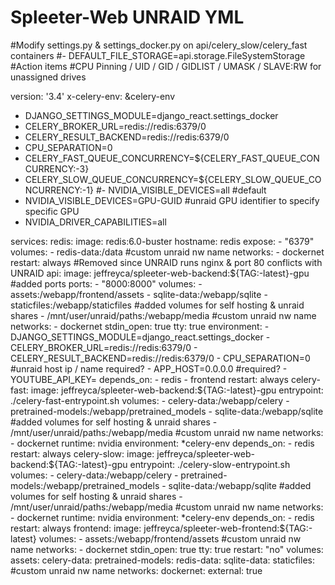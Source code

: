 # Spleeter-Web UNRAID YML

#Modify settings.py & settings_docker.py on api/celery_slow/celery_fast containers
#- DEFAULT_FILE_STORAGE=api.storage.FileSystemStorage
#Action items
#CPU Pinning / UID / GID / GIDLIST / UMASK / SLAVE:RW for unassigned drives

version: '3.4'
x-celery-env: &celery-env
  - DJANGO_SETTINGS_MODULE=django_react.settings_docker
  - CELERY_BROKER_URL=redis://redis:6379/0
  - CELERY_RESULT_BACKEND=redis://redis:6379/0
  - CPU_SEPARATION=0
  - CELERY_FAST_QUEUE_CONCURRENCY=${CELERY_FAST_QUEUE_CONCURRENCY:-3}
  - CELERY_SLOW_QUEUE_CONCURRENCY=${CELERY_SLOW_QUEUE_CONCURRENCY:-1}
  #- NVIDIA_VISIBLE_DEVICES=all #default
  - NVIDIA_VISIBLE_DEVICES=GPU-GUID #unraid GPU identifier to specify specific GPU
  - NVIDIA_DRIVER_CAPABILITIES=all
  
services:
  redis:
    image: redis:6.0-buster
    hostname: redis
    expose:
      - "6379"
    volumes:
      - redis-data:/data
    #custom unraid nw name
    networks:
      - dockernet
    restart: always
  #Removed since UNRAID runs nginx & port 80 conflicts with UNRAID
  api:
    image: jeffreyca/spleeter-web-backend:${TAG:-latest}-gpu
    #added ports
    ports:
      - "8000:8000"
    volumes:
      - assets:/webapp/frontend/assets
      - sqlite-data:/webapp/sqlite
      - staticfiles:/webapp/staticfiles
      #added volumes for self hosting & unraid shares
      - /mnt/user/unraid/paths:/webapp/media
    #custom unraid nw name
    networks:
      - dockernet
    stdin_open: true
    tty: true
    environment:
      - DJANGO_SETTINGS_MODULE=django_react.settings_docker
      - CELERY_BROKER_URL=redis://redis:6379/0
      - CELERY_RESULT_BACKEND=redis://redis:6379/0
      - CPU_SEPARATION=0
      #unraid host ip / name required?
      - APP_HOST=0.0.0.0
      #required?
      - YOUTUBE_API_KEY=
    depends_on:
      - redis
      - frontend
    restart: always
  celery-fast:
    image: jeffreyca/spleeter-web-backend:${TAG:-latest}-gpu
    entrypoint: ./celery-fast-entrypoint.sh
    volumes:
      - celery-data:/webapp/celery
      - pretrained-models:/webapp/pretrained_models
      - sqlite-data:/webapp/sqlite
      #added volumes for self hosting & unraid shares
      - /mnt/user/unraid/paths:/webapp/media
    #custom unraid nw name
    networks:
      - dockernet
    runtime: nvidia
    environment: *celery-env
    depends_on:
      - redis
    restart: always
  celery-slow:
    image: jeffreyca/spleeter-web-backend:${TAG:-latest}-gpu
    entrypoint: ./celery-slow-entrypoint.sh
    volumes:
      - celery-data:/webapp/celery
      - pretrained-models:/webapp/pretrained_models
      - sqlite-data:/webapp/sqlite
      #added volumes for self hosting & unraid shares
      - /mnt/user/unraid/paths:/webapp/media
    #custom unraid nw name
    networks:
      - dockernet
    runtime: nvidia
    environment: *celery-env
    depends_on:
      - redis
    restart: always
  frontend:
    image: jeffreyca/spleeter-web-frontend:${TAG:-latest}
    volumes:
      - assets:/webapp/frontend/assets
    #custom unraid nw name
    networks:
      - dockernet
    stdin_open: true
    tty: true
    restart: "no"
volumes:
  assets:
  celery-data:
  pretrained-models:
  redis-data:
  sqlite-data:
  staticfiles:
#custom unraid nw name
networks:
  dockernet:
    external: true
